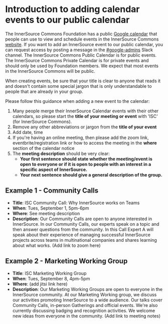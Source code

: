 # Introduction to adding calendar events to our public calendar

The InnerSource Commons Foundation has a public [Google calendar] that people can use to view and schedule events in the InnerSource Commons [website](https://innersourcecommons.org/calendar/).
If you want to add an InnerSource event to our public calendar, you can request access by posting a message in the [#google-admins] Slack channel.
The InnerSource Commons Public Calendar is for public events.
The InnerSource Commons Private Calendar is for private events and should only be used by Foundation members.
We expect that most events in the InnerSource Commons will be public.

When creating events, be sure that your title is clear to anyone that reads it and doesn't contain some special jargon that is only understandable to people that are already in your group.

Please follow this guidance when adding a new event to the calendar:

1. Many people merge their InnerSource Calendar events with their other calendars, so please start the **title of your meeting or event** with 'ISC' (for InnerSource Commons).
2. Remove any other abbreviations or jargon from the **title of your event** 
3. Add date, time
4. If you're having an online meeting, then please add the zoom link, eventbrite/registration link or how to access the meeting in the **where** section of the calendar notice
5. The **meeting description** should be very clear:
   - **Your first sentence should state whether the meeting/event is open to everyone or if it is open to people with an interest in a specific aspect of InnerSource.** 
   - **Your next sentence should give a general description of the group.** 

## Example 1 - Community Calls

* **Title**: ISC Community Call: Why InnerSource works on Teams
* **When**: Tues, September 1, 5pm-6pm
* **Where**: See meeting description
* **Description**: 
Our Community Calls are open to anyone interested in InnerSource. In our Community Calls, our experts speak on a topic and then answer questions from the community. In this Call Expert A will speak about their experience of managing successful InnerSource projects across teams in multinational companies and shares learning about what works.
(Add link to zoom here)

## Example 2 - Marketing Working Group

* **Title**: ISC Marketing Working Group
* **When**: Tues, September 8, 4pm-5pm
* **Where**: (add jitsi link here)
* **Description**: 
Our Marketing Working Groups are open to everyone in the InnerSource community. At our Marketing Working group, we discuss our activities promoting InnerSource to a wide audience. Our talks cover Community Calls, in-person Gatherings and official events. We're also currently discussing badging and recognition activities. We welcome new ideas from everyone in the community.
(Add link to meeting notes)

[#google-admins]: https://app.slack.com/client/T04PXKRM0/C06V6RGLBP1
[Google calendar]: https://calendar.google.com/calendar/embed?src=c_62694f414055ac569e5cb12dafbb0890ca22f3640b177a4b10b53171fbc9bdd4%40group.calendar.google.com
